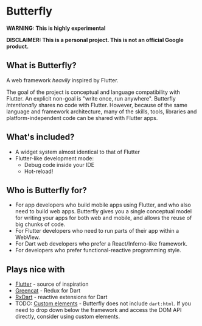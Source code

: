 # Butterfly

**WARNING: This is highly experimental**

**DISCLAIMER: This is a personal project. This is not an official Google product.**

## What is Butterfly?

A web framework _heavily_ inspired by Flutter.

The goal of the project is conceptual and language compatibility with
Flutter. An explicit non-goal is "write once, run anywhere". Butterfly
_intentionally_ shares no code with Flutter. However, because of the same
language and framework architecture, many of the skills, tools, libraries
and platform-independent code can be shared with Flutter apps.

## What's included?

- A widget system almost identical to that of Flutter
- Flutter-like development mode:
  - Debug code inside your IDE
  - Hot-reload!

## Who is Butterfly for?

- For app developers who build mobile apps using Flutter, and who also need
  to build web apps. Butterfly gives you a single conceptual model for writing
  your apps for both web and mobile, and allows the reuse of big chunks of code.
- For Flutter developers who need to run parts of their app within a WebView.
- For Dart web developers who prefer a React/Inferno-like framework.
- For developers who prefer functional-reactive programming style.

## Plays nice with

- [Flutter](http://flutter.io) - source of inspiration
- [Greencat](https://github.com/alexeieleusis/greencat) - Redux for Dart
- [RxDart](https://github.com/ReactiveX/rxdart) - reactive extensions for Dart
- TODO: [Custom elements](https://developer.mozilla.org/en-US/docs/Web/Web_Components/Custom_Elements) -
  Butterfly does not include `dart:html`. If you need to drop down below the
  framework and access the DOM API directly, consider using custom elements.
